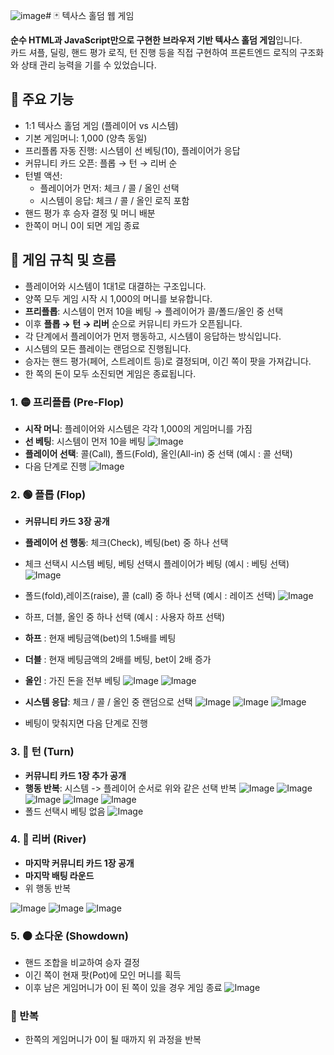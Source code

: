 ![image](https://github.com/user-attachments/assets/ec6e8542-1280-451f-a39f-1d14fa5c44e3)# 🃏 텍사스 홀덤 웹 게임 

**순수 HTML과 JavaScript만으로 구현한 브라우저 기반 텍사스 홀덤 게임**입니다.  
카드 셔플, 딜링, 핸드 평가 로직, 턴 진행 등을 직접 구현하여 프론트엔드 로직의 구조화와 상태 관리 능력을 기를 수 있었습니다.


## 📌 주요 기능

- 1:1 텍사스 홀덤 게임 (플레이어 vs 시스템)
- 기본 게임머니: 1,000 (양측 동일)
- 프리플롭 자동 진행: 시스템이 선 베팅(10), 플레이어가 응답
- 커뮤니티 카드 오픈: 플롭 → 턴 → 리버 순
- 턴별 액션:
  - 플레이어가 먼저: 체크 / 콜 / 올인 선택
  - 시스템이 응답: 체크 / 콜 / 올인 로직 포함
- 핸드 평가 후 승자 결정 및 머니 배분
- 한쪽이 머니 0이 되면 게임 종료

## 🎲 게임 규칙 및 흐름

- 플레이어와 시스템이 1대1로 대결하는 구조입니다.
- 양쪽 모두 게임 시작 시 1,000의 머니를 보유합니다.
- **프리플롭**: 시스템이 먼저 10을 베팅 → 플레이어가 콜/폴드/올인 중 선택
- 이후 **플롭 → 턴 → 리버** 순으로 커뮤니티 카드가 오픈됩니다.
- 각 단계에서 플레이어가 먼저 행동하고, 시스템이 응답하는 방식입니다.
- 시스템의 모든 플레이는 랜덤으로 진행됩니다.
- 승자는 핸드 평가(페어, 스트레이트 등)로 결정되며, 이긴 쪽이 팟을 가져갑니다.
- 한 쪽의 돈이 모두 소진되면 게임은 종료됩니다.


### 1. 🟡 프리플롭 (Pre-Flop)

- **시작 머니**: 플레이어와 시스템은 각각 1,000의 게임머니를 가짐
- **선 베팅**: 시스템이 먼저 10을 베팅
![Image](https://github.com/user-attachments/assets/56f134b8-9061-4b21-b796-fe1f218d7e76)
- **플레이어 선택**: 콜(Call), 폴드(Fold), 올인(All-in) 중 선택 (예시 : 콜 선택)
- 다음 단계로 진행
![Image](https://github.com/user-attachments/assets/deb27145-41be-4705-9fa3-86adaaea7086)
 
### 2. 🟢 플롭 (Flop)

- **커뮤니티 카드 3장 공개**
- **플레이어 선 행동**: 체크(Check), 베팅(bet) 중 하나 선택
- 체크 선택시 시스템 베팅, 베팅 선택시 플레이어가 베팅 (예시 : 베팅 선택)
  ![Image](https://github.com/user-attachments/assets/5fa62439-162e-4c88-b140-66890764ee92)
- 폴드(fold),레이즈(raise), 콜 (call) 중 하나 선택 (예시 : 레이즈 선택)
  ![Image](https://github.com/user-attachments/assets/66e9541a-11e2-43cb-820d-6b78ed686019)
- 하프, 더블, 올인 중 하나 선택 (예시 : 사용자 하프 선택)
- **하프** : 현재 베팅금액(bet)의 1.5배를 베팅
- **더블** : 현재 베팅금액의  2배를 베팅, bet이 2배 증가
- **올인** : 가진 돈을 전부 베팅 
  ![Image](https://github.com/user-attachments/assets/6bf399af-096b-4f5d-b732-99e6a027b9a3)
  ![Image](https://github.com/user-attachments/assets/7692973c-aba8-4c77-950c-8e770faa864f)
- **시스템 응답**: 체크 / 콜 / 올인 중 랜덤으로 선택
  ![Image](https://github.com/user-attachments/assets/3b68eceb-6c70-4eae-9b67-5575d146208a)
  ![Image](https://github.com/user-attachments/assets/c916abce-f4a0-4824-9ecb-0738453ad18c)
  ![Image](https://github.com/user-attachments/assets/9bd01f2f-9e34-4731-bcac-7482b6529595)
  
- 베팅이 맞춰지면 다음 단계로 진행

### 3. 🔵 턴 (Turn)

- **커뮤니티 카드 1장 추가 공개**
- **행동 반복**: 시스템 -> 플레이어 순서로 위와 같은 선택 반복
  ![Image](https://github.com/user-attachments/assets/51f18ebc-b990-4d71-b169-d57658e17731)
  ![Image](https://github.com/user-attachments/assets/b61863b4-06be-4e66-8616-02a2b7e8a558)
  ![Image](https://github.com/user-attachments/assets/ecfb22e4-b754-4f5e-839f-ce587398177b)
  ![Image](https://github.com/user-attachments/assets/f7d4dfe2-1692-4558-95b7-8deab7b92fd3)
  ![Image](https://github.com/user-attachments/assets/e02c3ee3-11c7-4698-9c12-03d19334f886)
- 폴드 선택시 베팅 없음
 ![Image](https://github.com/user-attachments/assets/3fe1a7b7-e15d-4229-8caa-870896d6e922)

### 4. 🔴 리버 (River)

- **마지막 커뮤니티 카드 1장 공개**
- **마지막 배팅 라운드**
- 위 행동 반복

![Image](https://github.com/user-attachments/assets/96683024-7037-432e-9f3c-9d6827b74db2)
![Image](https://github.com/user-attachments/assets/1b3654d2-19af-4dc9-9a0c-5f4e03340a0f)
![Image](https://github.com/user-attachments/assets/d56da011-5bc6-4884-ae11-be7cada39492)

### 5. ⚫ 쇼다운 (Showdown)

- 핸드 조합을 비교하여 승자 결정
- 이긴 쪽이 현재 팟(Pot)에 모인 머니를 획득
- 이후 남은 게임머니가 0이 된 쪽이 있을 경우 게임 종료
![Image](https://github.com/user-attachments/assets/6672b83b-900f-478a-8040-503dccfc4f59)


### 🔁 반복

- 한쪽의 게임머니가 0이 될 때까지 위 과정을 반복
